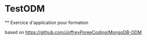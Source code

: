# TestODM
** Exercice d'application pour formation  


based on https://github.com/JoffreyPoreeCoding/MongoDB-ODM
